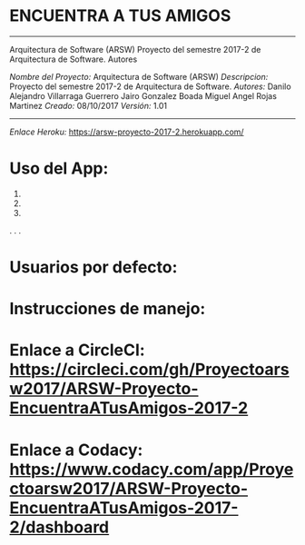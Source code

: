 # ENCUENTRA A TUS AMIGOS
***
Arquitectura de Software (ARSW)
Proyecto del semestre 2017-2 de Arquitectura de Software.
Autores

*Nombre del Proyecto:* Arquitectura de Software (ARSW)
*Descripcion:* Proyecto del semestre 2017-2 de Arquitectura de Software.
*Autores:* 
Danilo Alejandro Villarraga Guerrero
Jairo Gonzalez Boada
Miguel Angel Rojas Martinez
*Creado:* 08/10/2017
*Versión:* 1.01
***

*Enlace Heroku:* https://arsw-proyecto-2017-2.herokuapp.com/

# Uso del App:
1.
2.
3.
.
.
.

# Usuarios por defecto:


# Instrucciones de manejo:

# Enlace a CircleCI: https://circleci.com/gh/Proyectoarsw2017/ARSW-Proyecto-EncuentraATusAmigos-2017-2

# Enlace a Codacy: https://www.codacy.com/app/Proyectoarsw2017/ARSW-Proyecto-EncuentraATusAmigos-2017-2/dashboard

